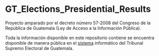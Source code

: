 # GT_Elections_Presidential_Results



Proyecto amparado por el decreto número 57-2008 del Congreso de la República de Guatemala (Ley de Acceso a la Información Pública).

Toda la información disponible en este repositorio contiene se encuentra disponible de manera pública en el [sistema](https://trep.gt) informático del Tribunal Supremo Electoral de Guatemala. 
